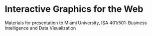 # Interactive Graphics for the Web

Materials for presentation to Miami University, ISA 401/501: Business Intelligence and Data Visualization
